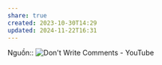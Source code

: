 ```yaml
---
share: true
created: 2023-10-30T14:29
updated: 2024-11-22T16:31
---
```

Nguồn:: ![Don't Write Comments - YouTube](https://youtu.be/Bf7vDBBOBUA?si=Bv-qy1IX8R6quJ88&t=162)